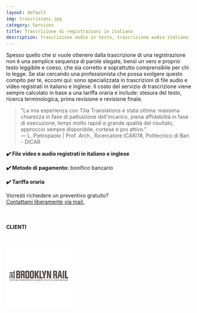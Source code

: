 ```yaml
---
layout: default
img: trascrizioni.jpg
category: Services
title: Trascrizione di registrazioni in italiano
description: trascrizione audio in testo, trascrizione audio italiano
---
```

<p>
Spesso quello che si vuole ottenere dalla trascrizione di una registrazione non è una semplice sequenza di parole slegate, bensì un vero e proprio testo leggibile e coeso, che sia corretto e soprattutto comprensibile per chi lo legge. Se stai cercando una professionista che possa svolgere questo compito per te, eccomi qui: sono specializzata in trascrizioni di file audio e video registrati in italiano e inglese. Il costo del servizio di trascrizione viene sempre calcolato in base a una tariffa oraria e include: stesura del testo, ricerca terminologica, prima revisione e revisione finale.
</p>
<blockquote>
"La mia esperienza con Tilia Translations è stata ottima: massima chiarezza in fase di pattuizione dell'incarico, piena affidabilità in fase di esecuzione, tempi molto rapidi e grande qualità del risultato, approccio sempre disponibile, cortese e pro attivo."<br>
— L. Pietropaolo | Prof. Arch., Ricercatore ICAR/18, Politecnico di Bari - DICAR
</blockquote>
<p>
<strong>✔️ File video e audio registrati in italiano e inglese</strong>
</p>
<p>
<strong>✔️ Metodo di pagamento:</strong> bonifico bancario
</p>
<p>
<strong>✔️ Tariffa oraria</strong>
</p>
<p>
Vorresti richiedere un preventivo gratuito? 
<br>
<a href="#contact">Contattami liberamente via mail.</a>
</p>
<br>
<h4>CLIENTI</h4>
<br>
<div style="float:left;margin-right:1em;"><img src ="../img/Brooklyn Rail.jpg" alt="Brooklyn Rail"/>
</div>
<br>

